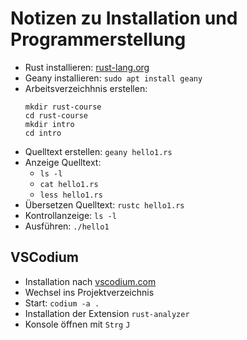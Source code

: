 # Notizen zu Installation und Programmerstellung

- Rust installieren: [rust-lang.org](https://www.rust-lang.org)
- Geany installieren: `sudo apt install geany`
- Arbeitsverzeichhnis erstellen:
  ~~~
  mkdir rust-course
  cd rust-course
  mkdir intro
  cd intro
  ~~~
- Quelltext erstellen: `geany hello1.rs`
- Anzeige Quelltext:
  - `ls -l`
  - `cat hello1.rs`
  - `less hello1.rs`
- Übersetzen Quelltext: `rustc hello1.rs`
- Kontrollanzeige: `ls -l`
- Ausführen: `./hello1`

## VSCodium

- Installation nach [vscodium.com](https://vscodium.com)
- Wechsel ins Projektverzeichnis
- Start: `codium -a .`
- Installation der Extension `rust-analyzer`
- Konsole öffnen mit `Strg` `J`
